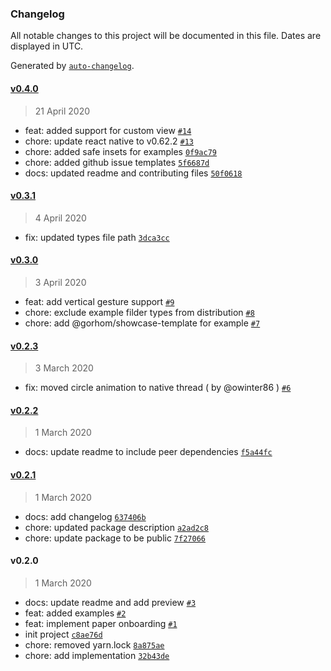 ### Changelog

All notable changes to this project will be documented in this file. Dates are displayed in UTC.

Generated by [`auto-changelog`](https://github.com/CookPete/auto-changelog).

#### [v0.4.0](https://github.com/gorhom/react-native-paper-onboarding/compare/v0.3.1...v0.4.0)

> 21 April 2020

- feat: added support for custom view [`#14`](https://github.com/gorhom/react-native-paper-onboarding/pull/14)
- chore: update react native to v0.62.2 [`#13`](https://github.com/gorhom/react-native-paper-onboarding/pull/13)
- chore: added safe insets for examples [`0f9ac79`](https://github.com/gorhom/react-native-paper-onboarding/commit/0f9ac7935ee434b8295c88c276db4954e7ee0f36)
- chore: added github issue templates [`5f6687d`](https://github.com/gorhom/react-native-paper-onboarding/commit/5f6687dc74e8f9e616f82de4eed770dc4a1969b9)
- docs: updated readme and contributing files [`50f0618`](https://github.com/gorhom/react-native-paper-onboarding/commit/50f0618f9dccc24be53ae8821af2838eb31992b3)

#### [v0.3.1](https://github.com/gorhom/react-native-paper-onboarding/compare/v0.3.0...v0.3.1)

> 4 April 2020

- fix: updated types file path [`3dca3cc`](https://github.com/gorhom/react-native-paper-onboarding/commit/3dca3ccfeec24f3e168e8db03c3371d5b3ef0ddd)

#### [v0.3.0](https://github.com/gorhom/react-native-paper-onboarding/compare/v0.2.3...v0.3.0)

> 3 April 2020

- feat: add vertical gesture support [`#9`](https://github.com/gorhom/react-native-paper-onboarding/pull/9)
- chore: exclude example filder types from distribution [`#8`](https://github.com/gorhom/react-native-paper-onboarding/pull/8)
- chore: add @gorhom/showcase-template for example [`#7`](https://github.com/gorhom/react-native-paper-onboarding/pull/7)

#### [v0.2.3](https://github.com/gorhom/react-native-paper-onboarding/compare/v0.2.2...v0.2.3)

> 3 March 2020

- fix: moved circle animation to native thread ( by @owinter86 ) [`#6`](https://github.com/gorhom/react-native-paper-onboarding/pull/6)

#### [v0.2.2](https://github.com/gorhom/react-native-paper-onboarding/compare/v0.2.1...v0.2.2)

> 1 March 2020

- docs: update readme to include peer dependencies [`f5a44fc`](https://github.com/gorhom/react-native-paper-onboarding/commit/f5a44fc65111ae07980f58a7fd4c189f0617b43d)

#### [v0.2.1](https://github.com/gorhom/react-native-paper-onboarding/compare/v0.2.0...v0.2.1)

> 1 March 2020

- docs: add changelog [`637406b`](https://github.com/gorhom/react-native-paper-onboarding/commit/637406b24a1fed892993cacc30c219f0e84a4c64)
- chore: updated package description [`a2ad2c8`](https://github.com/gorhom/react-native-paper-onboarding/commit/a2ad2c81ba54cc4f1842dfaec61e5911fa87d617)
- chore: update package to be public [`7f27066`](https://github.com/gorhom/react-native-paper-onboarding/commit/7f2706682ec8bc0bdfbe6f70da92f9111b61ff6b)

#### v0.2.0

> 1 March 2020

- docs: update readme and add preview [`#3`](https://github.com/gorhom/react-native-paper-onboarding/pull/3)
- feat: added examples [`#2`](https://github.com/gorhom/react-native-paper-onboarding/pull/2)
- feat: implement paper onboarding [`#1`](https://github.com/gorhom/react-native-paper-onboarding/pull/1)
- init project [`c8ae76d`](https://github.com/gorhom/react-native-paper-onboarding/commit/c8ae76d14b92f5591089a344fe1a723d7658b5d6)
- chore: removed yarn.lock [`8a875ae`](https://github.com/gorhom/react-native-paper-onboarding/commit/8a875ae768a5331dbb178dbccf1d7314dc574408)
- chore: add implementation [`32b43de`](https://github.com/gorhom/react-native-paper-onboarding/commit/32b43de35891bdc33cc252773cbdab96f1c4df58)
